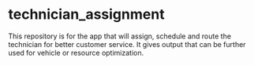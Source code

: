 # technician_assignment
This repository is for the app that will assign, schedule and route the technician for better customer service. It gives output that can be further used for vehicle or resource optimization.
